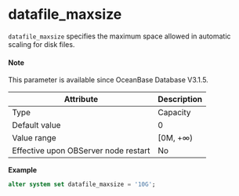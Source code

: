 # datafile_maxsize

`datafile_maxsize` specifies the maximum space allowed in automatic scaling for disk files. 

<main id="notice" type='explain'>

  <h4>Note</h4>

  <p>This parameter is available since OceanBase Database V3.1.5. </p>

</main>

| Attribute | Description |
| --- | --- |
| Type | Capacity |
| Default value | 0 |
| Value range | [0M, +∞) |
| Effective upon OBServer node restart | No |

**Example**

```sql
alter system set datafile_maxsize = '10G';
```
